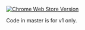 [![Chrome Web Store Version](https://img.shields.io/chrome-web-store/v/efobhjmgoddhfdhaflheioeagkcknoji.svg?style=flat-square)](https://chrome.google.com/webstore/detail/vertical-tabs/efobhjmgoddhfdhaflheioeagkcknoji)

Code in master is for v1 only.

